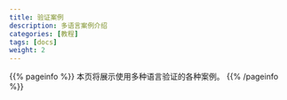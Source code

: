 ```yaml
---
title: 验证案例
description: 多语言案例介绍
categories: [教程]
tags: [docs]
weight: 2
---
```


{{% pageinfo %}}
本页将展示使用多种语言验证的各种案例。
{{% /pageinfo %}}
